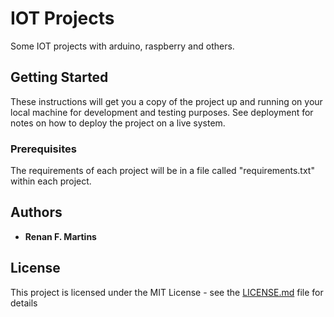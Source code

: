 # IOT Projects

Some IOT projects with arduino, raspberry and others.

## Getting Started

These instructions will get you a copy of the project up and running on your local machine for development and testing purposes. See deployment for notes on how to deploy the project on a live system.

### Prerequisites

The requirements of each project will be in a file called "requirements.txt" within each project.

## Authors

* **Renan F. Martins**

## License

This project is licensed under the MIT License - see the [LICENSE.md](LICENSE.md) file for details

